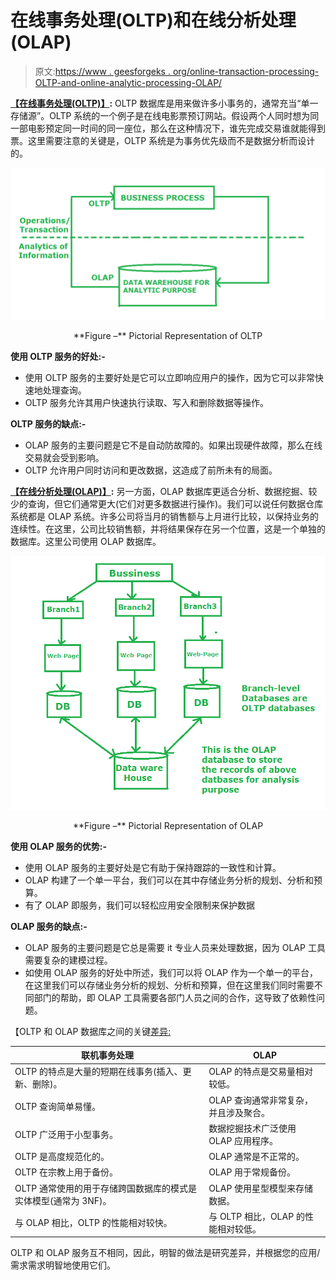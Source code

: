 # 在线事务处理(OLTP)和在线分析处理(OLAP)

> 原文:[https://www . geesforgeks . org/online-transaction-processing-OLTP-and-online-analytic-processing-OLAP/](https://www.geeksforgeeks.org/online-transaction-processing-oltp-and-online-analytic-processing-olap/)

**[【在线事务处理(OLTP)】](https://www.geeksforgeeks.org/on-line-transaction-processing-oltp-system-in-dbms/):**
OLTP 数据库是用来做许多小事务的，通常充当“单一存储源”。OLTP 系统的一个例子是在线电影票预订网站。假设两个人同时想为同一部电影预定同一时间的同一座位，那么在这种情况下，谁先完成交易谁就能得到票。这里需要注意的关键是，OLTP 系统是为事务优先级而不是数据分析而设计的。

![](img/3b360f107f3b0219619a85e0433cca90.png)

<center>**Figure –** Pictorial Representation of OLTP</center>

**使用 OLTP 服务的好处:-**

*   使用 OLTP 服务的主要好处是它可以立即响应用户的操作，因为它可以非常快速地处理查询。
*   OLTP 服务允许其用户快速执行读取、写入和删除数据等操作。

**OLTP 服务的缺点:-**

*   OLAP 服务的主要问题是它不是自动防故障的。如果出现硬件故障，那么在线交易就会受到影响。
*   OLTP 允许用户同时访问和更改数据，这造成了前所未有的局面。

**[【在线分析处理(OLAP)】](https://www.geeksforgeeks.org/types-of-olap-systems-in-dbms/):**
另一方面，OLAP 数据库更适合分析、数据挖掘、较少的查询，但它们通常更大(它们对更多数据进行操作)。我们可以说任何数据仓库系统都是 OLAP 系统。许多公司将当月的销售额与上月进行比较，以保持业务的连续性。在这里，公司比较销售额，并将结果保存在另一个位置，这是一个单独的数据库。这里公司使用 OLAP 数据库。

![](img/6ca2442e979a7aa30950c43765d16641.png)

<center>**Figure –** Pictorial Representation of OLAP</center>

**使用 OLAP 服务的优势:-**

*   使用 OLAP 服务的主要好处是它有助于保持跟踪的一致性和计算。
*   OLAP 构建了一个单一平台，我们可以在其中存储业务分析的规划、分析和预算。
*   有了 OLAP 即服务，我们可以轻松应用安全限制来保护数据

**OLAP 服务的缺点:-**

*   OLAP 服务的主要问题是它总是需要 it 专业人员来处理数据，因为 OLAP 工具需要复杂的建模过程。
*   如使用 OLAP 服务的好处中所述，我们可以将 OLAP 作为一个单一的平台，在这里我们可以存储业务分析的规划、分析和预算，但在这里我们同时需要不同部门的帮助，即 OLAP 工具需要各部门人员之间的合作，这导致了依赖性问题。

【OLTP 和 OLAP 数据库之间的关键[差异:](https://www.geeksforgeeks.org/difference-between-olap-and-oltp-in-dbms/)

| 联机事务处理 | OLAP |
| --- | --- |
| OLTP 的特点是大量的短期在线事务(插入、更新、删除)。 | OLAP 的特点是交易量相对较低。 |
| OLTP 查询简单易懂。 | OLAP 查询通常非常复杂，并且涉及聚合。 |
| OLTP 广泛用于小型事务。 | 数据挖掘技术广泛使用 OLAP 应用程序。 |
| OLTP 是高度规范化的。 | OLAP 通常是不正常的。 |
| OLTP 在宗教上用于备份。 | OLAP 用于常规备份。 |
| OLTP 通常使用的用于存储跨国数据库的模式是实体模型(通常为 3NF)。 | OLAP 使用星型模型来存储数据。 |
| 与 OLAP 相比，OLTP 的性能相对较快。 | 与 OLTP 相比，OLAP 的性能相对较低。 |

OLTP 和 OLAP 服务互不相同，因此，明智的做法是研究差异，并根据您的应用/需求需求明智地使用它们。